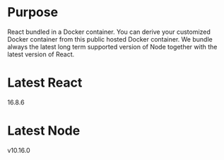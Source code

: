 # Purpose
React bundled in a Docker container. You can derive your customized Docker container from this public hosted Docker container. We bundle always the latest long term supported version of Node together with the latest version of React.

# Latest React
16.8.6

# Latest Node
v10.16.0

